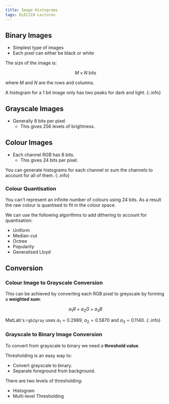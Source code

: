 ```yaml
---
title: Image Histograms
tags: ELEC319 Lectures
---
```


## Binary Images

* Simplest type of images
* Each pixel can either be black or white

The size of the image is:

$$
M\times N\text{ bits}
$$

where $M$ and $N$ are the rows and columns.

A histogram for a 1 bit image only has two peaks for dark and light.
{:.info}

## Grayscale Images

* Generally 8 bits per pixel
	* This gives 256 levels of brightness.
	
## Colour Images

* Each channel RGB has 8 bits.
	* This gives 24 bits per pixel.

You can generate histograms for each channel or sum the channels to account for all of them.
{:.info}

### Colour Quantisation
You can't represent an infinite number of colours using 24 bits. As a result the raw colour is quantised to fit in the colour space.

We can use the following algorithms to add dithering to account for quantisation:

* Uniform
* Median-cut
* Octree
* Popularity
* Generalised Lloyd 

## Conversion
### Colour Image to Grayscale Conversion
This can be achieved by converting each RGB pixel to greyscale by forming a **weighted sum**:

$$
a_1R+a_2G+a_3B
$$

MatLab's `rgb2gray` uses $a_1 = 0.2989$, $a_2=0.5870$ and $a_3=0.1140$.
{:.info}

### Grayscale to Binary Image Conversion
To convert from grayscale to binary we need a **threshold value**.

Thresholding is an easy way to:

* Convert grayscale to binary.
* Separate foreground from background.

There are two levels of thresholding:

* Histogram
* Multi-level Thresholding